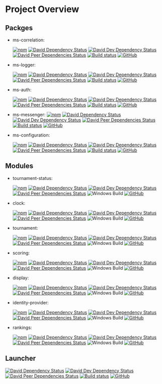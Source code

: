 # Project Overview
## Packges
- ms-correlation:

  [![npm](https://img.shields.io/npm/v/@first-lego-league/ms-correlation.svg)](https://www.npmjs.com/package/@first-lego-league/ms-correlation)
  [![David Dependency Status](https://david-dm.org/FirstLegoLeague/ms-correlation.svg)](https://david-dm.org/FirstLegoLeague/ms-correlation)
  [![David Dev Dependency Status](https://david-dm.org/FirstLegoLeague/ms-correlation/dev-status.svg)](https://david-dm.org/FirstLegoLeague/ms-correlation#info=devDependencies)
  [![David Peer Dependencies Status](https://david-dm.org/FirstLegoLeague/ms-correlation/peer-status.svg)](https://david-dm.org/FirstLegoLeague/ms-correlation?type=peer)
  [![Build status](https://ci.appveyor.com/api/projects/status/65scfycp2uyg83ri/branch/master?svg=true)](https://ci.appveyor.com/project/2roy999/ms-correlation/branch/master)
  [![GitHub](https://img.shields.io/github/license/FirstLegoLeague/ms-correlation.svg)](https://github.com/FirstLegoLeague/ms-correlation/blob/master/LICENSE)

- ms-logger:

  [![npm](https://img.shields.io/npm/v/@first-lego-league/ms-logger.svg)](https://www.npmjs.com/package/@first-lego-league/ms-logger)
  [![David Dependency Status](https://david-dm.org/FirstLegoLeague/ms-logger.svg)](https://david-dm.org/FirstLegoLeague/ms-logger)
  [![David Dev Dependency Status](https://david-dm.org/FirstLegoLeague/ms-logger/dev-status.svg)](https://david-dm.org/FirstLegoLeague/ms-logger#info=devDependencies)
  [![David Peer Dependencies Status](https://david-dm.org/FirstLegoLeague/ms-logger/peer-status.svg)](https://david-dm.org/FirstLegoLeague/ms-logger?type=peer)
  [![Build status](https://ci.appveyor.com/api/projects/status/p7n0tdhplvxd59rd/branch/master?svg=true)](https://ci.appveyor.com/project/2roy999/ms-logger/branch/master)
  [![GitHub](https://img.shields.io/github/license/FirstLegoLeague/ms-logger.svg)](https://github.com/FirstLegoLeague/ms-logger/blob/master/LICENSE)

- ms-auth:

  [![npm](https://img.shields.io/npm/v/@first-lego-league/ms-auth.svg)](https://www.npmjs.com/package/@first-lego-league/ms-auth)
  [![David Dependency Status](https://david-dm.org/FirstLegoLeague/ms-auth.svg)](https://david-dm.org/FirstLegoLeague/ms-auth)
  [![David Dev Dependency Status](https://david-dm.org/FirstLegoLeague/ms-auth/dev-status.svg)](https://david-dm.org/FirstLegoLeague/ms-auth#info=devDependencies)
  [![David Peer Dependencies Status](https://david-dm.org/FirstLegoLeague/ms-auth/peer-status.svg)](https://david-dm.org/FirstLegoLeague/ms-auth?type=peer)
  [![Build status](https://ci.appveyor.com/api/projects/status/hppjrcyredan0xpd/branch/master?svg=true)](https://ci.appveyor.com/project/2roy999/ms-auth/branch/master)
  [![GitHub](https://img.shields.io/github/license/FirstLegoLeague/ms-auth.svg)](https://github.com/FirstLegoLeague/ms-auth/blob/master/LICENSE)
  
- ms-messenger:
  [![npm](https://img.shields.io/npm/v/@first-lego-league/ms-messenger.svg)](https://www.npmjs.com/package/@first-lego-league/ms-messenger)
  [![David Dependency Status](https://david-dm.org/FirstLegoLeague/ms-messenger.svg)](https://david-dm.org/FirstLegoLeague/ms-messenger)
  [![David Dev Dependency Status](https://david-dm.org/FirstLegoLeague/ms-messenger/dev-status.svg)](https://david-dm.org/FirstLegoLeague/ms-messenger#info=devDependencies)
  [![David Peer Dependencies Status](https://david-dm.org/FirstLegoLeague/ms-messenger/peer-status.svg)](https://david-dm.org/FirstLegoLeague/ms-messenger?type=peer)
  [![Build status](https://ci.appveyor.com/api/projects/status/0ya8dl62755nn01g/branch/master?svg=true)](https://ci.appveyor.com/project/2roy999/ms-messenger/branch/master)
  [![GitHub](https://img.shields.io/github/license/FirstLegoLeague/ms-messenger.svg)](https://github.com/FirstLegoLeague/ms-messenger/blob/master/LICENSE)


- ms-configuration:

  [![npm](https://img.shields.io/npm/v/@first-lego-league/ms-configuration.svg)](https://www.npmjs.com/package/@first-lego-league/ms-configuration)
  [![David Dependency Status](https://david-dm.org/FirstLegoLeague/ms-configuration.svg)](https://david-dm.org/FirstLegoLeague/ms-configuration)
  [![David Dev Dependency Status](https://david-dm.org/FirstLegoLeague/ms-configuration/dev-status.svg)](https://david-dm.org/FirstLegoLeague/ms-configuration#info=devDependencies)
  [![David Peer Dependencies Status](https://david-dm.org/FirstLegoLeague/ms-configuration/peer-status.svg)](https://david-dm.org/FirstLegoLeague/ms-configuration?type=peer)
  [![Build status](https://ci.appveyor.com/api/projects/status/ec89gr4r94v7haxt/branch/master?svg=true)](https://ci.appveyor.com/project/2roy999/ms-configuration/branch/master)
  [![GitHub](https://img.shields.io/github/license/FirstLegoLeague/ms-configuration.svg)](https://github.com/FirstLegoLeague/ms-configuration/blob/master/LICENSE)

## Modules

- tournament-status:

  [![npm](https://img.shields.io/npm/v/@first-lego-league/tournament-status.svg)](https://www.npmjs.com/package/@first-lego-league/tournament-status)
  [![David Dependency Status](https://david-dm.org/FirstLegoLeague/tournament-status.svg)](https://david-dm.org/FirstLegoLeague/tournament-status)
  [![David Dev Dependency Status](https://david-dm.org/FirstLegoLeague/tournament-status/dev-status.svg)](https://david-dm.org/FirstLegoLeague/tournament-status#info=devDependencies)
  [![David Peer Dependencies Status](https://david-dm.org/FirstLegoLeague/tournament-status/peer-status.svg)](https://david-dm.org/FirstLegoLeague/tournament-status?type=peer)
  ![Windows Build](https://img.shields.io/static/v1.svg?label=build&message=missing&color=red&logo=windows&logoColor=lightgray)
  [![GitHub](https://img.shields.io/github/license/FirstLegoLeague/tournament-status.svg)](https://github.com/FirstLegoLeague/tournament-status/blob/master/LICENSE)

- clock:

  [![npm](https://img.shields.io/npm/v/@first-lego-league/clock.svg)](https://www.npmjs.com/package/@first-lego-league/clock)
  [![David Dependency Status](https://david-dm.org/FirstLegoLeague/clock.svg)](https://david-dm.org/FirstLegoLeague/clock)
  [![David Dev Dependency Status](https://david-dm.org/FirstLegoLeague/clock/dev-status.svg)](https://david-dm.org/FirstLegoLeague/clock#info=devDependencies)
  [![David Peer Dependencies Status](https://david-dm.org/FirstLegoLeague/clock/peer-status.svg)](https://david-dm.org/FirstLegoLeague/clock?type=peer)
  ![Windows Build](https://img.shields.io/static/v1.svg?label=build&message=missing&color=red&logo=windows&logoColor=lightgray)
  [![GitHub](https://img.shields.io/github/license/FirstLegoLeague/clock.svg)](https://github.com/FirstLegoLeague/clock/blob/master/LICENSE)

- tournament:

  [![npm](https://img.shields.io/npm/v/@first-lego-league/tournament.svg)](https://www.npmjs.com/package/@first-lego-league/tournament)
  [![David Dependency Status](https://david-dm.org/FirstLegoLeague/tournament.svg)](https://david-dm.org/FirstLegoLeague/tournament)
  [![David Dev Dependency Status](https://david-dm.org/FirstLegoLeague/tournament/dev-status.svg)](https://david-dm.org/FirstLegoLeague/tournament#info=devDependencies)
  [![David Peer Dependencies Status](https://david-dm.org/FirstLegoLeague/tournament/peer-status.svg)](https://david-dm.org/FirstLegoLeague/tournament?type=peer)
  ![Windows Build](https://img.shields.io/static/v1.svg?label=build&message=missing&color=red&logo=windows&logoColor=lightgray)
  [![GitHub](https://img.shields.io/github/license/FirstLegoLeague/tournament.svg)](https://github.com/FirstLegoLeague/tournament/blob/master/LICENSE)

- scoring:

  [![npm](https://img.shields.io/npm/v/@first-lego-league/scoring.svg)](https://www.npmjs.com/package/@first-lego-league/scoring)
  [![David Dependency Status](https://david-dm.org/FirstLegoLeague/scoring.svg)](https://david-dm.org/FirstLegoLeague/scoring)
  [![David Dev Dependency Status](https://david-dm.org/FirstLegoLeague/scoring/dev-status.svg)](https://david-dm.org/FirstLegoLeague/scoring#info=devDependencies)
  [![David Peer Dependencies Status](https://david-dm.org/FirstLegoLeague/scoring/peer-status.svg)](https://david-dm.org/FirstLegoLeague/scoring?type=peer)
  ![Windows Build](https://img.shields.io/static/v1.svg?label=build&message=missing&color=red&logo=windows&logoColor=lightgray)
  [![GitHub](https://img.shields.io/github/license/FirstLegoLeague/scoring.svg)](https://github.com/FirstLegoLeague/scoring/blob/master/LICENSE)

- display:

  [![npm](https://img.shields.io/npm/v/@first-lego-league/display.svg)](https://www.npmjs.com/package/@first-lego-league/display)
  [![David Dependency Status](https://david-dm.org/FirstLegoLeague/display.svg)](https://david-dm.org/FirstLegoLeague/display)
  [![David Dev Dependency Status](https://david-dm.org/FirstLegoLeague/display/dev-status.svg)](https://david-dm.org/FirstLegoLeague/display#info=devDependencies)
  [![David Peer Dependencies Status](https://david-dm.org/FirstLegoLeague/display/peer-status.svg)](https://david-dm.org/FirstLegoLeague/display?type=peer)
  ![Windows Build](https://img.shields.io/static/v1.svg?label=build&message=missing&color=red&logo=windows&logoColor=lightgray)
  [![GitHub](https://img.shields.io/github/license/FirstLegoLeague/display.svg)](https://github.com/FirstLegoLeague/display/blob/master/LICENSE)

- identity-provider:

  [![npm](https://img.shields.io/npm/v/@first-lego-league/identity-provider.svg)](https://www.npmjs.com/package/@first-lego-league/identity-provider)
  [![David Dependency Status](https://david-dm.org/FirstLegoLeague/identity-provider.svg)](https://david-dm.org/FirstLegoLeague/identity-provider)
  [![David Dev Dependency Status](https://david-dm.org/FirstLegoLeague/identity-provider/dev-status.svg)](https://david-dm.org/FirstLegoLeague/identity-provider#info=devDependencies)
  [![David Peer Dependencies Status](https://david-dm.org/FirstLegoLeague/identity-provider/peer-status.svg)](https://david-dm.org/FirstLegoLeague/identity-provider?type=peer)
  ![Windows Build](https://img.shields.io/static/v1.svg?label=build&message=missing&color=red&logo=windows&logoColor=lightgray)
  [![GitHub](https://img.shields.io/github/license/FirstLegoLeague/identity-provider.svg)](https://github.com/FirstLegoLeague/identity-provider/blob/master/LICENSE)

- rankings:

  [![npm](https://img.shields.io/npm/v/@first-lego-league/rankings.svg)](https://www.npmjs.com/package/@first-lego-league/rankings)
  [![David Dependency Status](https://david-dm.org/FirstLegoLeague/rankings.svg)](https://david-dm.org/FirstLegoLeague/rankings)
  [![David Dev Dependency Status](https://david-dm.org/FirstLegoLeague/rankings/dev-status.svg)](https://david-dm.org/FirstLegoLeague/rankings#info=devDependencies)
  [![David Peer Dependencies Status](https://david-dm.org/FirstLegoLeague/rankings/peer-status.svg)](https://david-dm.org/FirstLegoLeague/rankings?type=peer)
  ![Windows Build](https://img.shields.io/static/v1.svg?label=build&message=missing&color=red&logo=windows&logoColor=lightgray)
  [![GitHub](https://img.shields.io/github/license/FirstLegoLeague/rankings.svg)](https://github.com/FirstLegoLeague/rankings/blob/master/LICENSE)

## Launcher

[![David Dependency Status](https://david-dm.org/FirstLegoLeague/launcher.svg)](https://david-dm.org/FirstLegoLeague/launcher)
[![David Dev Dependency Status](https://david-dm.org/FirstLegoLeague/launcher/dev-status.svg)](https://david-dm.org/FirstLegoLeague/launcher#info=devDependencies)
[![David Peer Dependencies Status](https://david-dm.org/FirstLegoLeague/launcher/peer-status.svg)](https://david-dm.org/FirstLegoLeague/launcher?type=peer)
[![Build status](https://ci.appveyor.com/api/projects/status/0y2bsm8ku11q6vyt/branch/master?svg=true)](https://ci.appveyor.com/project/2roy999/launcher-8a1fe/branch/master)
[![GitHub](https://img.shields.io/github/license/FirstLegoLeague/launcher.svg)](https://github.com/FirstLegoLeague/launcher/blob/master/LICENSE)
